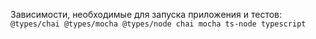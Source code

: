 Зависимости, необходимые для запуска приложения и тестов:
`@types/chai @types/mocha @types/node chai mocha ts-node typescript`
